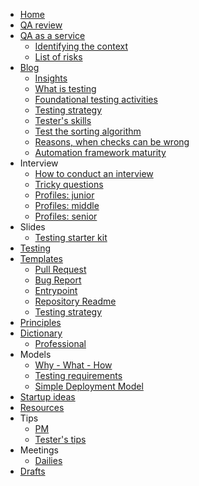 <!-- docs/_sidebar.md -->

* [Home](/)
* [QA review](qa-review/review.md)
* [QA as a service](qa-review/qa-as-a-service.md)
  * [Identifying the context](qa-review/identifying-the-context.md)
  * [List of risks](qa-review/list-of-risks.md)
* [Blog](blog/readme.md)
  * [Insights](blog/insights.md)
  * [What is testing](blog/what-is-testing.md)
  * [Foundational testing activities](blog/foundational-testing-activities.md)
  * [Testing strategy](blog/testing-strategy.md)
  * [Tester's skills](blog/testers-skills.md)
  * [Test the sorting algorithm](blog/test-the-sorting-algorithm.md)
  * [Reasons, when checks can be wrong](blog/reasons-checks-can-be-wrong.md)
  * [Automation framework maturity](blog/automation-framework-maturity.md)
* Interview
  * [How to conduct an interview](interview/how-to-conduct-an-interview.md)
  * [Tricky questions](interview/tricky-questions.md)
  * [Profiles: junior](interview/profiles/junior.md)
  * [Profiles: middle](interview/profiles/middle.md)
  * [Profiles: senior](interview/profiles/senior.md)
* Slides
  * [Testing starter kit](slides/testing-starter-kit.md)
* [Testing](testing.md)
* [Templates](templates.md)
    * [Pull Request](templates/pull-request.md)
    * [Bug Report](templates/bug-report.md)
    * [Entrypoint](templates/entrypoint.md)
    * [Repository Readme](templates/repo-readme.md)
    * [Testing strategy](templates/testing-strategy.md)
* [Principles](/principles/first.md)
* [Dictionary](dictionary/dictionary.md)
  * [Professional](dictionary/professional.md)
* Models
  * [Why - What - How](models/why-what-how.md)
  * [Testing requirements](models/testing-requirements.md)
  * [Simple Deployment Model](models/simple-deployment-model.md)
* [Startup ideas](startup-ideas/ideas.md)
* [Resources](resources.md)
* Tips
  * [PM](tips/project-management-tips.md.md)
  * [Tester's tips](tips/testers-tips.md)
*  Meetings
   *  [Dailies](meetings/dailies.md)
* [Drafts](drafts.md)
